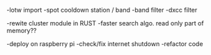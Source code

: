 -lotw import
-spot cooldown station / band
-band filter
-dxcc filter

-rewite cluster module in RUST
 -faster search algo. 
    read only part of memory??

-deploy on raspberry pi
-check/fix internet shutdown
-refactor code